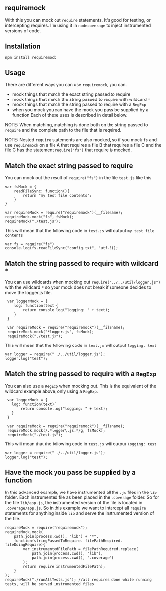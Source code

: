 requiremock
-----------
With this you can mock out ```require``` statements. It's good for testing, or intercepting requires.
I'm using it in ```nodecoverage``` to inject instrumented versions of code.

Installation
------------
```npm install requiremock```


Usage
-----
There are different ways you can use ```requiremock```, you can.
- mock things that match the exact string passed to require
- mock things that match the string passed to require with wildcard ```*```
- mock things that match the string passed to require with a ```RegExp```
- when you mock you can have the mock you pass be supplied by a function
Each of these uses is described in detail below.

NOTE: When matching, matching is done both on the string passed to ```require``` and the complete
path to the file that is required.

NOTE: Nested ```require``` statements are also mocked, so if you mock ```fs``` and use ```requiremock``` on  a file A
that requires a file B that requires a file C and the file C has the statement ```require("fs")``` that require is mocked.

Match the exact string passed to require
----------------------------------------
You can mock out the result of ```require("fs")``` in the file ```test.js``` like this
```
var fsMock = {
	readFileSync: function(){
		return "my test file contents";
	}
}

var requireMock = require("requiremock")(__filename);
requireMock.mock("fs", fsMock);
requireMock("./test.js");
```
This will mean that the following code in ```test.js``` will output ```my test file contents```
```
var fs = require("fs");
console.log(fs.readFileSync("config.txt", "utf-8));
```


Match the string passed to require with wildcard ```*```
--------------------------------------------------------
You can use wildcards when mocking out ```require("../../util/logger.js")``` with the wildcard ```*```
so your mock does not break if someone decides to move the logger.js file.
```
 var loggerMock = {
 	log: function(text){
 		return console.log("logging: " + text);
 	}
 }

 var requireMock = require("requiremock")(__filename);
 requireMock.mock("*logger.js", fsMock);
 requireMock("./test.js");
 ```

This will mean that the following code in ```test.js``` will output ```logging: test```
```
var logger = require("../../util/logger.js");
logger.log("test");
```


Match the string passed to require with a ```RegExp```
------------------------------------------------------
You can also use a ```RegExp``` when mocking out. This is the equivalent of the wildcard example above,
only using a ```RegExp```.
 ```
  var loggerMock = {
  	log: function(text){
  		return console.log("logging: " + text);
  	}
  }

  var requireMock = require("requiremock")(__filename);
  requireMock.mock(/.*logger\.js.*/g, fsMock);
  requireMock("./test.js");
  ```

 This will mean that the following code in ```test.js``` will output ```logging: test```
 ```
 var logger = require("../../util/logger.js");
 logger.log("test");
 ```

Have the mock you pass be supplied by a function
------------------------------------------------
In this advanced example, we have instrumented all the ```.js``` files in the ```lib``` folder.
Each instrumented file as been placed in the ```.coverage``` folder. So for the file ```lib/app.js```,
the instrumented version of the file is located in ```.coverage/app.js```.
So in this example we want to intercept all ```require``` statements for anything inside ```lib``` and serve the
instrumented version of the file.
```
requireMock = require("requiremock");
requireMock.mock(
	path.join(process.cwd(), "lib") + "*",
	function(stringPassedToRequire, filePathRequired, fileDoingRequire){
		var instrumentedFilePath = filePathRequired.replace(
			path.join(process.cwd(), "lib"),
			path.join(process.cwd(), ".coverage")
		);
		return require(instrumentedFilePath);
	}
);
requireMock("./runAllTests.js"); //all requires done while running tests, will be served instrumented files
```
